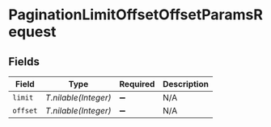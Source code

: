 # PaginationLimitOffsetOffsetParamsRequest


## Fields

| Field                | Type                 | Required             | Description          |
| -------------------- | -------------------- | -------------------- | -------------------- |
| `limit`              | *T.nilable(Integer)* | :heavy_minus_sign:   | N/A                  |
| `offset`             | *T.nilable(Integer)* | :heavy_minus_sign:   | N/A                  |